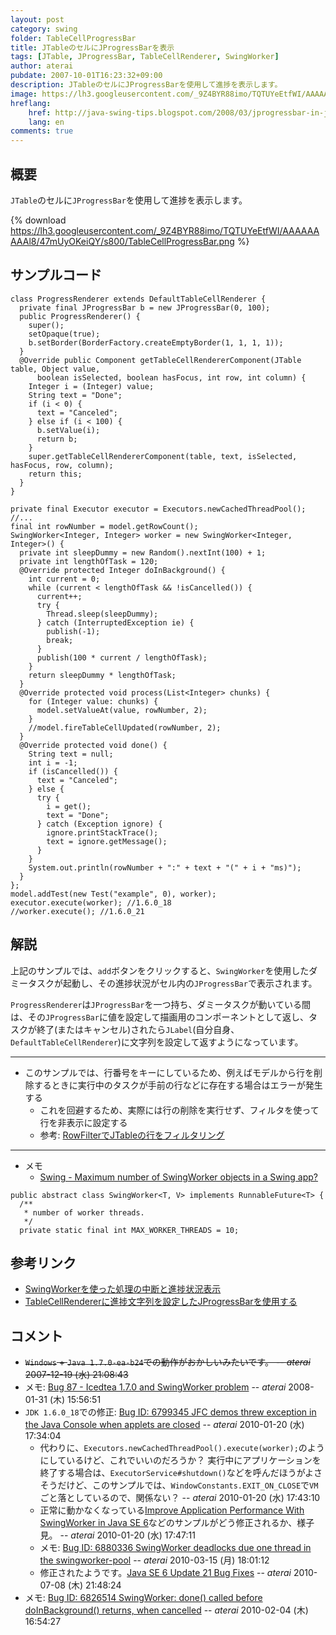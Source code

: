 ```yaml
---
layout: post
category: swing
folder: TableCellProgressBar
title: JTableのセルにJProgressBarを表示
tags: [JTable, JProgressBar, TableCellRenderer, SwingWorker]
author: aterai
pubdate: 2007-10-01T16:23:32+09:00
description: JTableのセルにJProgressBarを使用して進捗を表示します。
image: https://lh3.googleusercontent.com/_9Z4BYR88imo/TQTUYeEtfWI/AAAAAAAAAl8/47mUyOKeiQY/s800/TableCellProgressBar.png
hreflang:
    href: http://java-swing-tips.blogspot.com/2008/03/jprogressbar-in-jtable-cell.html
    lang: en
comments: true
---
```

## 概要
`JTable`のセルに`JProgressBar`を使用して進捗を表示します。

{% download https://lh3.googleusercontent.com/_9Z4BYR88imo/TQTUYeEtfWI/AAAAAAAAAl8/47mUyOKeiQY/s800/TableCellProgressBar.png %}

## サンプルコード
<pre class="prettyprint"><code>class ProgressRenderer extends DefaultTableCellRenderer {
  private final JProgressBar b = new JProgressBar(0, 100);
  public ProgressRenderer() {
    super();
    setOpaque(true);
    b.setBorder(BorderFactory.createEmptyBorder(1, 1, 1, 1));
  }
  @Override public Component getTableCellRendererComponent(JTable table, Object value,
      boolean isSelected, boolean hasFocus, int row, int column) {
    Integer i = (Integer) value;
    String text = "Done";
    if (i &lt; 0) {
      text = "Canceled";
    } else if (i &lt; 100) {
      b.setValue(i);
      return b;
    }
    super.getTableCellRendererComponent(table, text, isSelected, hasFocus, row, column);
    return this;
  }
}
</code></pre>
<pre class="prettyprint"><code>private final Executor executor = Executors.newCachedThreadPool();
//...
final int rowNumber = model.getRowCount();
SwingWorker&lt;Integer, Integer&gt; worker = new SwingWorker&lt;Integer, Integer&gt;() {
  private int sleepDummy = new Random().nextInt(100) + 1;
  private int lengthOfTask = 120;
  @Override protected Integer doInBackground() {
    int current = 0;
    while (current &lt; lengthOfTask &amp;&amp; !isCancelled()) {
      current++;
      try {
        Thread.sleep(sleepDummy);
      } catch (InterruptedException ie) {
        publish(-1);
        break;
      }
      publish(100 * current / lengthOfTask);
    }
    return sleepDummy * lengthOfTask;
  }
  @Override protected void process(List&lt;Integer&gt; chunks) {
    for (Integer value: chunks) {
      model.setValueAt(value, rowNumber, 2);
    }
    //model.fireTableCellUpdated(rowNumber, 2);
  }
  @Override protected void done() {
    String text = null;
    int i = -1;
    if (isCancelled()) {
      text = "Canceled";
    } else {
      try {
        i = get();
        text = "Done";
      } catch (Exception ignore) {
        ignore.printStackTrace();
        text = ignore.getMessage();
      }
    }
    System.out.println(rowNumber + ":" + text + "(" + i + "ms)");
  }
};
model.addTest(new Test("example", 0), worker);
executor.execute(worker); //1.6.0_18
//worker.execute(); //1.6.0_21
</code></pre>

## 解説
上記のサンプルでは、`add`ボタンをクリックすると、`SwingWorker`を使用したダミータスクが起動し、その進捗状況がセル内の`JProgressBar`で表示されます。

`ProgressRenderer`は`JProgressBar`を一つ持ち、ダミータスクが動いている間は、その`JProgressBar`に値を設定して描画用のコンポーネントとして返し、タスクが終了(またはキャンセル)されたら`JLabel`(自分自身、`DefaultTableCellRenderer`)に文字列を設定して返すようになっています。

- - - -
- このサンプルでは、行番号をキーにしているため、例えばモデルから行を削除するときに実行中のタスクが手前の行などに存在する場合はエラーが発生する
    - これを回避するため、実際には行の削除を実行せず、フィルタを使って行を非表示に設定する
    - 参考: [RowFilterでJTableの行をフィルタリング](http://ateraimemo.com/Swing/RowFilter.html)

<!-- dummy comment line for breaking list -->

- - - -
- メモ
    - [Swing - Maximum number of SwingWorker objects in a Swing app?](https://community.oracle.com/thread/1364600)

<!-- dummy comment line for breaking list -->

<pre class="prettyprint"><code>public abstract class SwingWorker&lt;T, V&gt; implements RunnableFuture&lt;T&gt; {
  /**
   * number of worker threads.
   */
  private static final int MAX_WORKER_THREADS = 10;
</code></pre>

## 参考リンク
- [SwingWorkerを使った処理の中断と進捗状況表示](http://ateraimemo.com/Swing/SwingWorker.html)
- [TableCellRendererに進捗文字列を設定したJProgressBarを使用する](http://ateraimemo.com/Swing/StringPaintedCellProgressBar.html)

<!-- dummy comment line for breaking list -->

## コメント
- ~~`Windows` + `Java 1.7.0-ea-b24`での動作がおかしいみたいです。 -- *aterai* 2007-12-19 (水) 21:08:43~~
- メモ: [Bug 87 - Icedtea 1.7.0 and SwingWorker problem](http://icedtea.classpath.org/bugzilla/show_bug.cgi?id=87) -- *aterai* 2008-01-31 (木) 15:56:51
- `JDK 1.6.0_18`での修正: [Bug ID: 6799345 JFC demos threw exception in the Java Console when applets are closed](http://bugs.java.com/bugdatabase/view_bug.do?bug_id=6799345) -- *aterai* 2010-01-20 (水) 17:34:04
    - 代わりに、`Executors.newCachedThreadPool().execute(worker);`のようにしているけど、これでいいのだろうか？ 実行中にアプリケーションを終了する場合は、`ExecutorService#shutdown()`などを呼んだほうがよさそうだけど、このサンプルでは、`WindowConstants.EXIT_ON_CLOSE`で`VM`ごと落としているので、関係ない？ -- *aterai* 2010-01-20 (水) 17:43:10
    - 正常に動かなくなっている[Improve Application Performance With SwingWorker in Java SE 6](http://www.oracle.com/technetwork/articles/javase/swingworker-137249.html)などのサンプルがどう修正されるか、様子見。 -- *aterai* 2010-01-20 (水) 17:47:11
    - メモ: [Bug ID: 6880336 SwingWorker deadlocks due one thread in the swingworker-pool](http://bugs.java.com/bugdatabase/view_bug.do?bug_id=6880336) -- *aterai* 2010-03-15 (月) 18:01:12
    - 修正されたようです。[Java SE 6 Update 21 Bug Fixes](http://www.oracle.com/technetwork/java/javase/bugfixes6u21-156339.html) -- *aterai* 2010-07-08 (木) 21:48:24
- メモ: [Bug ID: 6826514 SwingWorker: done() called before doInBackground() returns, when cancelled](http://bugs.java.com/bugdatabase/view_bug.do?bug_id=6826514) -- *aterai* 2010-02-04 (木) 16:54:27

<!-- dummy comment line for breaking list -->
